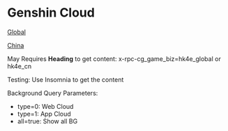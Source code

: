# Genshin Cloud

[Global](https://sg-cg-api.hoyoverse.com/hk4e_global/cg/gamer/api/getUIConfig?type=1)

[China](https://api-cloudgame.mihoyo.com/hk4e_cg_cn/gamer/api/getUIConfig?type=0)

May Requires **Heading** to get content: x-rpc-cg_game_biz=hk4e_global or hk4e_cn

Testing: Use Insomnia to get the content

Background Query Parameters:

- type=0: Web Cloud
- type=1: App Cloud
- all=true: Show all BG

